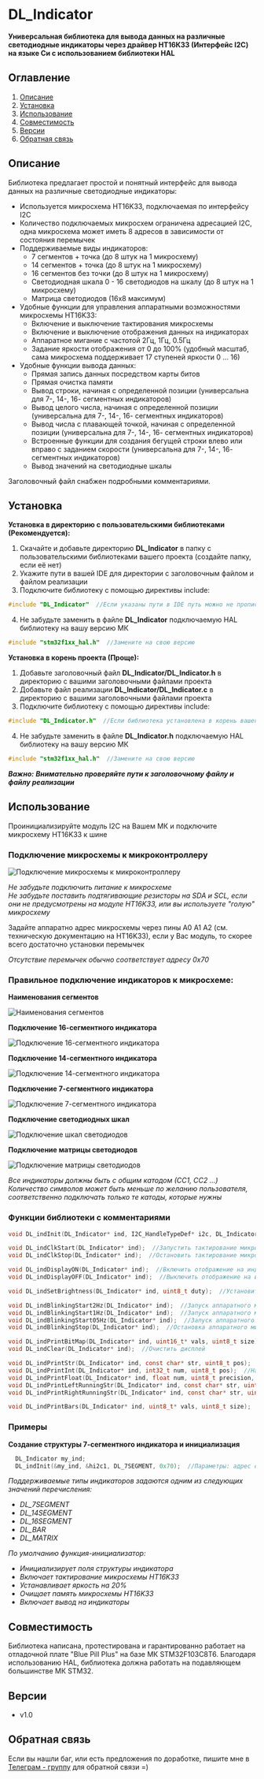 # DL_Indicator
**Универсальная библиотека для вывода данных на различные светодиодные индикаторы через драйвер HT16К33 (Интерфейс I2C) на языке Си с использованием библиотеки HAL**
## Оглавление
1. [Описание](#описание)
2. [Установка](#установка)
3. [Использование](#использование)
4. [Совместимость](#совместимость)
5. [Версии](#версии)
6. [Обратная связь](#обратная-связь)
## Описание  
Библиотека предлагает простой и понятный интерфейс для вывода данных на различные светодиодные индикаторы:
- Используется микросхема HT16K33, подключаемая по интерфейсу I2C
- Количество подключаемых микросхем ограничена адресацией I2C, одна микросхема может иметь 8 адресов в зависимости от состояния перемычек
- Поддерживаемые виды индикаторов:
  * 7 сегментов + точка (до 8 штук на 1 микросхему)
  * 14 сегментов + точка (до 8 штук на 1 микросхему)
  * 16 сегментов без точки (до 8 штук на 1 микросхему)
  * Светодиодная шкала 0 - 16 светодиодов на шкалу (до 8 штук на 1 микросхему)
  * Матрица светодиодов (16х8 максимум)
- Удобные функции для управления аппаратными возможностями микросхемы HT16K33:
  * Включение и выключение тактирования микросхемы
  * Включение и выключение отображения данных на индикаторах
  * Аппаратное мигание с частотой 2Гц, 1Гц, 0.5Гц
  * Задание яркости отображения от 0 до 100% (удобный масштаб, сама микросхема поддерживает 17 ступеней яркости 0 ... 16)
- Удобные функции вывода данных:
  * Прямая запись данных посредством карты битов
  * Прямая очистка памяти
  * Вывод строки, начиная с определенной позиции (универсальна для 7-, 14-, 16- сегментных индикаторов)
  * Вывод целого числа, начиная с определенной позиции (универсальна для 7-, 14-, 16- сегментных индикаторов)
  * Вывод числа с плавающей точкой, начиная с определенной позиции (универсальна для 7-, 14-, 16- сегментных индикаторов)
  * Встроенные функции для создания бегущей строки влево или вправо с заданием скорости (универсальна для 7-, 14-, 16- сегментных индикаторов)
  * Вывод значений на светодиодные шкалы

Заголовочный файл снабжен подробными комментариями.

## Установка
**Установка в директорию с пользовательскими библиотеками (Рекомендуется):**
 1. Скачайте и добавьте директорию **DL_Indicator** в папку с пользовательскими библиотеками вашего проекта (создайте папку, если её нет)
 2. Укажите пути в вашей IDE для директории с заголовочным файлом и файлом реализации
 3. Подключите библиотеку с помощью директивы include:
   ```c
   #include "DL_Indicator"  //Если указаны пути в IDE путь можно не прописывать
   ```
 4. Не забудьте заменить в файле **DL_Indicator** подключаемую HAL библиотеку на вашу версию МК
   ```c
   #include "stm32f1xx_hal.h"  //Замените на свою версию
   ```
**Установка в корень проекта (Проще):**
  1. Добавьте заголовочный файл **DL_Indicator/DL_Indicator.h** в директорию с вашими заголовочными файлами проекта
  2. Добавьте файл реализации **DL_Indicator/DL_Indicator.c** в директорию с вашими заголовочными файлами проекта
  3. Подключите библиотеку с помощью директивы include:
   ```c
   #include "DL_Indicator.h"  //Если библиотека установлена в корень вашего проекта
   ```
  4. Не забудьте заменить в файле **DL_Indicator.h** подключаемую HAL библиотеку на вашу версию МК
   ```c
   #include "stm32f1xx_hal.h"  //Замените на свою версию
   ```
***Важно:***
***Внимательно проверяйте пути к заголовочному файлу и файлу реализации***
## Использование
Проинициализируйте модуль I2C на Вашем МК и подключите микросхему HT16K33 к шине  
### Подключение микросхемы к микроконтроллеру  
![Подключение микросхемы к микроконтроллеру](/images/Connects_MCU_HT16K33.png)  

*Не забудьте подключить питание к микросхеме*  
*Не забудьте поставить подтягивающие резисторы на SDA и SCL, если они не предусмотрены на модуле HT16K33, или вы используете "голую" микросхему*  

Задайте аппаратно адрес микросхемы через пины A0 A1 A2 (см. техническую документацию на HT16K33), если у Вас модуль, то скорее всего достаточно установки перемычек  

*Отсутствие перемычек обычно соответствует адресу 0х70*  

### Правильное подключение индикаторов к микросхеме:

**Наименования сегментов**  

![Наименования сегментов](/images/Segment-Labels.png)  

**Подключение 16-сегментного индикатора**  

![Подключение 16-сегментного индикатора](/images/16_connects.png)  

**Подключение 14-сегментного индикатора**  

![Подключение 14-сегментного индикатора](/images/14_connects.png)  

**Подключение 7-сегментного индикатора**  

![Подключение 7-сегментного индикатора](/images/7_connects.png)  

**Подключение светодиодных шкал**  

![Подключение шкал светодиодов](/images/Bars_connects.png)  


**Подключение матрицы светодиодов**  

![Подключение матрицы светодиодов](/images/Matrix_connects.png)  

*Все индикаторы должны быть с общим катодом (СС1, СС2 ...)*  
*Количество символов может быть меньше по желанию пользователя, соответственно подключать только те катоды, которые нужны*  

### Функции библиотеки с комментариями
```c
void DL_indInit(DL_Indicator* ind, I2C_HandleTypeDef* i2c, DL_IndicatorType type, uint8_t adress);  //Функция инициализации индикатора

void DL_indClkStart(DL_Indicator* ind);  //Запустить тактирование микросхемы HT16K33
void DL_indClkStop(DL_Indicator* ind);  //Остановить тактирование микросхемы HT16K33

void DL_indDisplayON(DL_Indicator* ind);  //Включить отображение на индикаторе
void DL_indDisplayOFF(DL_Indicator* ind);  //Выключить отображение на индикаторе

void DL_indSetBrightness(DL_Indicator* ind, uint8_t duty);  //Установить яркость отображения 0...100%

void DL_indBlinkingStart2Hz(DL_Indicator* ind);  //Запуск аппаратного мигания с частотой 2Гц
void DL_indBlinkingStart1Hz(DL_Indicator* ind);  //Запуск аппаратного мигания с частотой 1Гц
void DL_indBlinkingStart05Hz(DL_Indicator* ind);  //Запуск аппаратного мигания с частотой 0.5Гц
void DL_indBlinkingStop(DL_Indicator* ind);  //Остановка аппаратного мигания

void DL_indPrintBitMap(DL_Indicator* ind, uint16_t* vals, uint8_t size);  //Передать данные на индикатор через карту битов
void DL_indClear(DL_Indicator* ind);  //Очистить дисплей

void DL_indPrintStr(DL_Indicator* ind, const char* str, uint8_t pos);  //Написать строку на 7- 14- или 16-сегментном индикаторе, начиная с позиции pos
void DL_indPrintInt(DL_Indicator* ind, int32_t num, uint8_t pos);  //Написать целое число на 7- 14- или 16-сегментном индикаторе, начиная с позиции pos
void DL_indPrintFloat(DL_Indicator* ind, float num, uint8_t precision, uint8_t pos);  //Написать число с плавающей точкой на 7- 14- или 16-сегментном индикаторе, начиная с позиции pos
void DL_indPrintLeftRunningStr(DL_Indicator* ind, const char* str, uint8_t seg_amount, uint32_t step_time);  //Запуск бегущей строки влево
void DL_indPrintRightRunningStr(DL_Indicator* ind, const char* str, uint8_t seg_amount, uint32_t step_time);  //Запуск бегущей строки вправо

void DL_indPrintBars(DL_Indicator* ind, uint8_t* vals, uint8_t size);  //Записать данные для шкальных индикаторов
```
### Примеры
**Создание структуры 7-сегментного индикатора и инициализация**  
```c
  DL_Indicator my_ind;
  DL_indInit(&my_ind, &hi2c1, DL_7SEGMENT, 0x70);  //Параметры: адрес структуры индикатора, адрес модуля I2C, тип индикатора, адрес индикатора на шине
```
*Поддерживаемые типы индикаторов задаются одним из следующих значений перечисления:*  
- *DL_7SEGMENT*
-	*DL_14SEGMENT*
-	*DL_16SEGMENT*
-	*DL_BAR*
-	*DL_MATRIX*

*По умолчанию функция-инициализатор:*
- *Инициализирует поля структуры индикатора*
- *Включает тактирование микросхемы HT16K33*
-	*Устанавливает яркость на 20%*
-	*Очищает память микросхемы HT16K33*
-	*Включает вывод на индикаторы*

## Совместимость
Библиотека написана, протестирована и гарантированно работает на отладочной плате "Blue Pill Plus" на базе МК STM32F103C8T6.
Благодаря использованию HAL, библиотека должна работать на подавляющем большинстве МК STM32.
## Версии
- v1.0

## Обратная связь
Если вы нашли баг, или есть предложения по доработке, пишите мне в [Телеграм - группу](https://t.me/DLeeFB) для обратной связи =)
